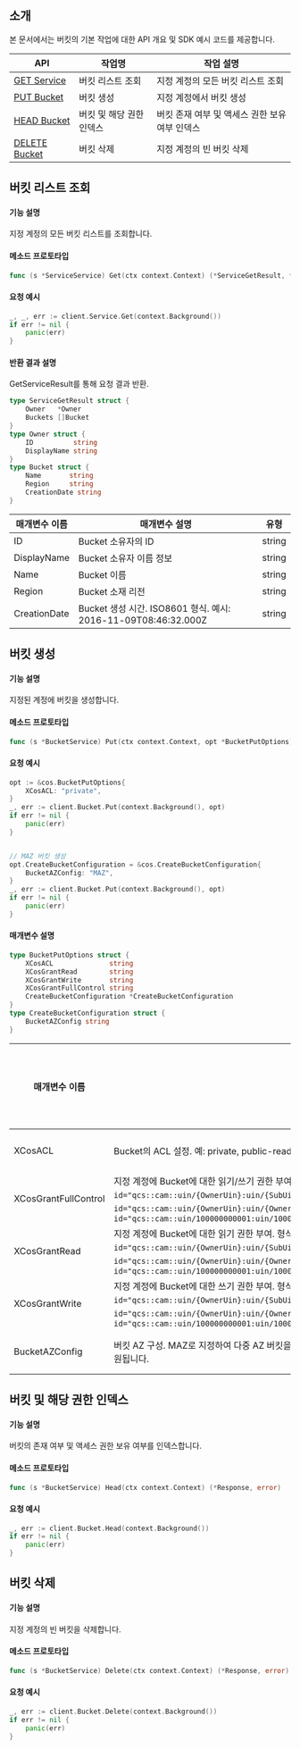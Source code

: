 ## 소개

본 문서에서는 버킷의 기본 작업에 대한 API 개요 및 SDK 예시 코드를 제공합니다.


| API                                                          | 작업명             | 작업 설명                           |
| ------------------------------------------------------------ | ------------------ | ---------------------------------- |
| [GET Service](https://intl.cloud.tencent.com/document/product/436/8291) |버킷 리스트 조회     | 지정 계정의 모든 버킷 리스트 조회   |
| [PUT Bucket](https://intl.cloud.tencent.com/document/product/436/7738) | 버킷 생성         | 지정 계정에서 버킷 생성         |
| [HEAD Bucket](https://intl.cloud.tencent.com/document/product/436/7735) | 버킷 및 해당 권한 인덱스 | 버킷 존재 여부 및 액세스 권한 보유 여부 인덱스 |
| [DELETE Bucket](https://intl.cloud.tencent.com/document/product/436/7732) | 버킷 삭제         | 지정 계정의 빈 버킷 삭제           |




## 버킷 리스트 조회

#### 기능 설명

지정 계정의 모든 버킷 리스트를 조회합니다.

#### 메소드 프로토타입

```go
func (s *ServiceService) Get(ctx context.Context) (*ServiceGetResult, *Response, error)
```

#### 요청 예시

[//]: # (.cssg-snippet-get-service)
```go
_, _, err := client.Service.Get(context.Background())
if err != nil {
    panic(err)
}
```


#### 반환 결과 설명

GetServiceResult를 통해 요청 결과 반환.

```go
type ServiceGetResult struct {
    Owner   *Owner  
    Buckets []Bucket 
}
type Owner struct {
    ID          string 
    DisplayName string                                              
}
type Bucket struct {
	Name       string
    Region     string
    CreationDate string                                               
} 
```

| 매개변수 이름     | 매개변수 설명                                                     | 유형   |
| ------------ | ------------------------------------------------------------ | ------ |
| ID           | Bucket 소유자의 ID                                           | string |
| DisplayName  | Bucket 소유자 이름 정보                                      | string |
| Name         | Bucket 이름                                                | string |
| Region       | Bucket 소재 리전                                              | string |
| CreationDate | Bucket 생성 시간. ISO8601 형식. 예시: 2016-11-09T08:46:32.000Z | string |

## 버킷 생성

#### 기능 설명

지정된 계정에 버킷을 생성합니다.

#### 메소드 프로토타입

```go
func (s *BucketService) Put(ctx context.Context, opt *BucketPutOptions) (*Response, error)
```

#### 요청 예시

[//]: # (.cssg-snippet-put-bucket)
```go
opt := &cos.BucketPutOptions{
    XCosACL: "private",
}
_, err := client.Bucket.Put(context.Background(), opt)
if err != nil {
    panic(err)
}


// MAZ 버킷 생성
opt.CreateBucketConfiguration = &cos.CreateBucketConfiguration{
    BucketAZConfig: "MAZ",
}
_, err := client.Bucket.Put(context.Background(), opt)
if err != nil {
    panic(err)
}

```

#### 매개변수 설명
```go
type BucketPutOptions struct {
	XCosACL              string 
	XCosGrantRead        string  
	XCosGrantWrite       string  
	XCosGrantFullControl string 
    CreateBucketConfiguration *CreateBucketConfiguration
}
type CreateBucketConfiguration struct {
    BucketAZConfig string
}
```

| 매개변수 이름             | 매개변수 설명                                                     | 유형   | 필수 입력 여부 |
| -------------------- | ------------------------------------------------------------ | ------ | ---- |
| XCosACL              | Bucket의 ACL 설정. 예: private, public-read, public-read-write | string | 아니요   |
| XCosGrantFullControl | 지정 계정에 Bucket에 대한 읽기/쓰기 권한 부여. 형식: `id=" ",id=" "`, 서브 계정에 권한을 부여해야 하는 경우의 형식: `id="qcs::cam::uin/{OwnerUin}:uin/{SubUin}"`, 루트 계정에 권한을 부여해야 하는 경우의 형식: `id="qcs::cam::uin/{OwnerUin}:uin/{OwnerUin}"`. 예: `id="qcs::cam::uin/100000000001:uin/100000000011",id="qcs::cam::uin/100000000001:uin/100000000001"` | string | 아니요   |
| XCosGrantRead        | 지정 계정에 Bucket에 대한 읽기 권한 부여. 형식: `id=" ",id=" "`, 서브 계정에 권한을 부여해야 하는 경우의 형식: `id="qcs::cam::uin/{OwnerUin}:uin/{SubUin}"`, 루트 계정에 권한을 부여해야 하는 경우의 형식: `id="qcs::cam::uin/{OwnerUin}:uin/{OwnerUin}"`. 예: `id="qcs::cam::uin/100000000001:uin/100000000011",id="qcs::cam::uin/100000000001:uin/100000000001"` | string | 아니요   |
| XCosGrantWrite       | 지정 계정에 Bucket에 대한 쓰기 권한 부여. 형식: `id=" ",id=" "`, 서브 계정에 권한을 부여해야 하는 경우의 형식: `id="qcs::cam::uin/{OwnerUin}:uin/{SubUin}"`, 루트 계정에 권한을 부여해야 하는 경우의 형식: `id="qcs::cam::uin/{OwnerUin}:uin/{OwnerUin}"`. 예: `id="qcs::cam::uin/100000000001:uin/100000000011",id="qcs::cam::uin/100000000001:uin/100000000001"` | string | 아니요   |
| BucketAZConfig | 버킷 AZ 구성. MAZ로 지정하여 다중 AZ 버킷을 생성합니다. 다중 AZ 스토리지 유형은 현재 베이징 및 광저우 리전만 지원됩니다. | Struct  | 아니요 |

## 버킷 및 해당 권한 인덱스

#### 기능 설명

버킷의 존재 여부 및 액세스 권한 보유 여부를 인덱스합니다.

#### 메소드 프로토타입

```go
func (s *BucketService) Head(ctx context.Context) (*Response, error)
```

#### 요청 예시

[//]: # (.cssg-snippet-head-bucket)
```go
_, err := client.Bucket.Head(context.Background())
if err != nil {
    panic(err)
}
```


## 버킷 삭제

#### 기능 설명

지정 계정의 빈 버킷을 삭제합니다.

#### 메소드 프로토타입

```go
func (s *BucketService) Delete(ctx context.Context) (*Response, error)
```

#### 요청 예시

[//]: # (.cssg-snippet-delete-bucket)
```go
_, err := client.Bucket.Delete(context.Background())
if err != nil {
    panic(err)
}
```
